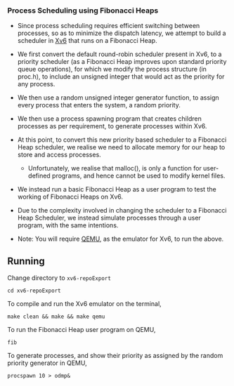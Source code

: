 ### Process Scheduling using Fibonacci Heaps
* Since process scheduling requires efficient switching between processes, so as to minimize the dispatch latency, we attempt to build a scheduler in [Xv6](https://github.com/mit-pdos/xv6-public) that runs on a Fibonacci Heap. 
* We first convert the default round-robin scheduler present in Xv6, to a priority scheduler (as a Fibonacci Heap improves upon standard priority queue operations), for which we modify the process structure (in proc.h), to include an unsigned integer that would act as the priority for any process.
* We then use a random unsigned integer generator function, to assign every process that enters the system, a random priority.
* We then use a process spawning program that creates children processes as per requirement, to generate processes within Xv6.
* At this point, to convert this new priority based scheduler to a Fibonacci Heap scheduler, we realise we need to allocate memory for our heap to store and access processes.
    * Unfortunately, we realise that malloc(), is only a function for user-defined programs, and hence cannot be used to modify kernel files.
* We instead run a basic Fibonacci Heap as a user program to test the working of Fibonacci Heaps on Xv6.
* Due to the complexity involved in changing the scheduler to a Fibonacci Heap Scheduler, we instead simulate processes through a user program, with the same intentions.

* Note: You will require [QEMU](https://www.qemu.org/), as the emulator for Xv6, to run the above.

## Running
Change directory to `xv6-repoExport`
```
cd xv6-repoExport
```

To compile and run the Xv6 emulator on the terminal, 
```
make clean && make && make qemu
```

To run the Fibonacci Heap user program on QEMU,
```
fib
```
To generate processes, and show their priority as assigned by the random priority generator in QEMU,
```
procspawn 10 > odmp&
```